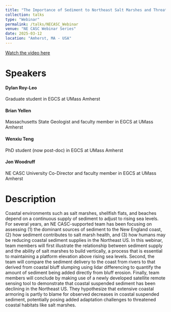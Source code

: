 ```yaml
---
title: "The Importance of Sediment to Northeast Salt Marshes and Threats Posed by Regional Decline in Coastal Sediment Supply"
collection: talks
type: "Webinar"
permalink: /talks/NECASC_Webinar
venue: "NE CASC Webinar Series"
date: 2025-03-12
location: "Amherst, MA - USA"
---
```


[Watch the video here](https://www.youtube.com/watch?v=xv00rQ3Xzzc)

Speakers
======
#### Dylan Roy-Leo
Graduate student in EGCS at UMass Amherst
#### Brian Yellen
Massachusetts State Geologist and faculty member in EGCS at UMass Amherst
#### Wenxiu Teng
PhD student (now post-doc) in EGCS at UMass Amherst
#### Jon Woodruff
NE CASC University Co-Director and faculty member in EGCS at UMass Amherst

Description
======
Coastal environments such as salt marshes, shellfish flats, and beaches depend on a continuous supply of sediment to adjust to rising sea levels. For several years, an NE CASC-supported team has been focusing on assessing (1) the dominant sources of sediment to the New England coast, (2) how sediment contributes to salt marsh health, and (3) how humans may be reducing coastal sediment supplies in the Northeast US. In this webinar, team members will first illustrate the relationship between sediment supply and the ability of salt marshes to build vertically, a process that is essential to maintaining a platform elevation above rising sea levels. Second, the team will compare the sediment delivery to the coast from rivers to that derived from coastal bluff slumping using lidar differencing to quantify the amount of sediment being added directly from bluff erosion. Finally, team members will conclude by making use of a newly developed satellite remote sensing tool to demonstrate that coastal suspended sediment has been declining in the Northeast US. They hypothesize that extensive coastal armoring is partly to blame for observed decreases in coastal suspended sediment, potentially posing added adaptation challenges to threatened coastal habitats like salt marshes.

